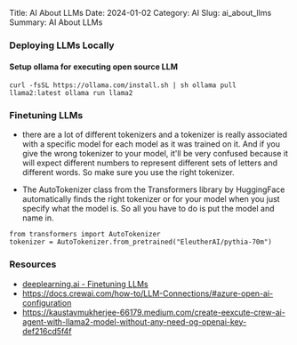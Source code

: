 Title: AI About LLMs
Date: 2024-01-02
Category: AI
Slug: ai_about_llms
Summary: AI About LLMs
<br>

### Deploying LLMs Locally

#### Setup ollama for executing open source LLM
``
curl -fsSL https://ollama.com/install.sh | sh
ollama pull llama2:latest
ollama run llama2
``


### Finetuning LLMs
* there are a lot of different tokenizers and a tokenizer is really associated with 
a specific model for each model as it was trained on it. And if you give the wrong tokenizer to your model, it'll 
be very confused because it will expect different numbers to represent different sets of letters 
and different words. So make sure you use the right tokenizer.

* The AutoTokenizer class from the Transformers library by HuggingFace automatically finds the right tokenizer or for your 
model when you just specify what the model is. So all you have to do is put the model and name in.

```
from transformers import AutoTokenizer
tokenizer = AutoTokenizer.from_pretrained("EleutherAI/pythia-70m")
```


### Resources

* [deeplearning.ai - Finetuning LLMs](https://www.deeplearning.ai/short-courses/finetuning-large-language-models/)
* https://docs.crewai.com/how-to/LLM-Connections/#azure-open-ai-configuration
* https://kaustavmukherjee-66179.medium.com/create-eexcute-crew-ai-agent-with-llama2-model-without-any-need-og-openai-key-def216cd5f4f
